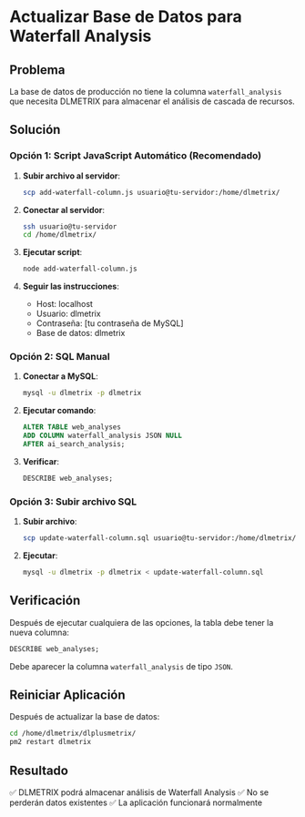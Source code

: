 # Actualizar Base de Datos para Waterfall Analysis

## Problema
La base de datos de producción no tiene la columna `waterfall_analysis` que necesita DLMETRIX para almacenar el análisis de cascada de recursos.

## Solución

### Opción 1: Script JavaScript Automático (Recomendado)

1. **Subir archivo al servidor**:
   ```bash
   scp add-waterfall-column.js usuario@tu-servidor:/home/dlmetrix/
   ```

2. **Conectar al servidor**:
   ```bash
   ssh usuario@tu-servidor
   cd /home/dlmetrix/
   ```

3. **Ejecutar script**:
   ```bash
   node add-waterfall-column.js
   ```

4. **Seguir las instrucciones**:
   - Host: localhost
   - Usuario: dlmetrix
   - Contraseña: [tu contraseña de MySQL]
   - Base de datos: dlmetrix

### Opción 2: SQL Manual

1. **Conectar a MySQL**:
   ```bash
   mysql -u dlmetrix -p dlmetrix
   ```

2. **Ejecutar comando**:
   ```sql
   ALTER TABLE web_analyses 
   ADD COLUMN waterfall_analysis JSON NULL 
   AFTER ai_search_analysis;
   ```

3. **Verificar**:
   ```sql
   DESCRIBE web_analyses;
   ```

### Opción 3: Subir archivo SQL

1. **Subir archivo**:
   ```bash
   scp update-waterfall-column.sql usuario@tu-servidor:/home/dlmetrix/
   ```

2. **Ejecutar**:
   ```bash
   mysql -u dlmetrix -p dlmetrix < update-waterfall-column.sql
   ```

## Verificación

Después de ejecutar cualquiera de las opciones, la tabla debe tener la nueva columna:

```sql
DESCRIBE web_analyses;
```

Debe aparecer la columna `waterfall_analysis` de tipo `JSON`.

## Reiniciar Aplicación

Después de actualizar la base de datos:

```bash
cd /home/dlmetrix/dlplusmetrix/
pm2 restart dlmetrix
```

## Resultado

✅ DLMETRIX podrá almacenar análisis de Waterfall Analysis
✅ No se perderán datos existentes
✅ La aplicación funcionará normalmente